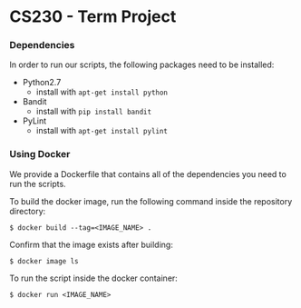 # CS230 - Term Project

### Dependencies
In order to run our scripts, the following packages need to be installed:
- Python2.7
    - install with `apt-get install python`
- Bandit
    - install with `pip install bandit`
- PyLint
    - install with `apt-get install pylint`

### Using Docker
We provide a Dockerfile that contains all of the dependencies you need to run the scripts. 

To build the docker image, run the following command inside the repository directory:
```
$ docker build --tag=<IMAGE_NAME> .
```

Confirm that the image exists after building:
```
$ docker image ls
```

To run the script inside the docker container:
```
$ docker run <IMAGE_NAME>
```

